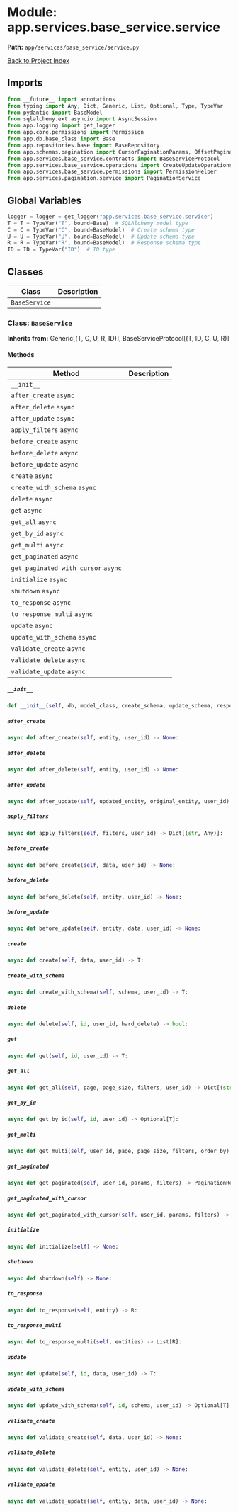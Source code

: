 # Module: app.services.base_service.service

**Path:** `app/services/base_service/service.py`

[Back to Project Index](../../../../index.md)

## Imports
```python
from __future__ import annotations
from typing import Any, Dict, Generic, List, Optional, Type, TypeVar
from pydantic import BaseModel
from sqlalchemy.ext.asyncio import AsyncSession
from app.logging import get_logger
from app.core.permissions import Permission
from app.db.base_class import Base
from app.repositories.base import BaseRepository
from app.schemas.pagination import CursorPaginationParams, OffsetPaginationParams, PaginationResult
from app.services.base_service.contracts import BaseServiceProtocol
from app.services.base_service.operations import CreateUpdateOperations, ReadDeleteOperations
from app.services.base_service.permissions import PermissionHelper
from app.services.pagination.service import PaginationService
```

## Global Variables
```python
logger = logger = get_logger("app.services.base_service.service")
T = T = TypeVar("T", bound=Base)  # SQLAlchemy model type
C = C = TypeVar("C", bound=BaseModel)  # Create schema type
U = U = TypeVar("U", bound=BaseModel)  # Update schema type
R = R = TypeVar("R", bound=BaseModel)  # Response schema type
ID = ID = TypeVar("ID")  # ID type
```

## Classes

| Class | Description |
| --- | --- |
| `BaseService` |  |

### Class: `BaseService`
**Inherits from:** Generic[(T, C, U, R, ID)], BaseServiceProtocol[(T, ID, C, U, R)]

#### Methods

| Method | Description |
| --- | --- |
| `__init__` |  |
| `after_create` `async` |  |
| `after_delete` `async` |  |
| `after_update` `async` |  |
| `apply_filters` `async` |  |
| `before_create` `async` |  |
| `before_delete` `async` |  |
| `before_update` `async` |  |
| `create` `async` |  |
| `create_with_schema` `async` |  |
| `delete` `async` |  |
| `get` `async` |  |
| `get_all` `async` |  |
| `get_by_id` `async` |  |
| `get_multi` `async` |  |
| `get_paginated` `async` |  |
| `get_paginated_with_cursor` `async` |  |
| `initialize` `async` |  |
| `shutdown` `async` |  |
| `to_response` `async` |  |
| `to_response_multi` `async` |  |
| `update` `async` |  |
| `update_with_schema` `async` |  |
| `validate_create` `async` |  |
| `validate_delete` `async` |  |
| `validate_update` `async` |  |

##### `__init__`
```python
def __init__(self, db, model_class, create_schema, update_schema, response_schema, repository_class) -> None:
```

##### `after_create`
```python
async def after_create(self, entity, user_id) -> None:
```

##### `after_delete`
```python
async def after_delete(self, entity, user_id) -> None:
```

##### `after_update`
```python
async def after_update(self, updated_entity, original_entity, user_id) -> None:
```

##### `apply_filters`
```python
async def apply_filters(self, filters, user_id) -> Dict[(str, Any)]:
```

##### `before_create`
```python
async def before_create(self, data, user_id) -> None:
```

##### `before_delete`
```python
async def before_delete(self, entity, user_id) -> None:
```

##### `before_update`
```python
async def before_update(self, entity, data, user_id) -> None:
```

##### `create`
```python
async def create(self, data, user_id) -> T:
```

##### `create_with_schema`
```python
async def create_with_schema(self, schema, user_id) -> T:
```

##### `delete`
```python
async def delete(self, id, user_id, hard_delete) -> bool:
```

##### `get`
```python
async def get(self, id, user_id) -> T:
```

##### `get_all`
```python
async def get_all(self, page, page_size, filters, user_id) -> Dict[(str, Any)]:
```

##### `get_by_id`
```python
async def get_by_id(self, id, user_id) -> Optional[T]:
```

##### `get_multi`
```python
async def get_multi(self, user_id, page, page_size, filters, order_by) -> Dict[(str, Any)]:
```

##### `get_paginated`
```python
async def get_paginated(self, user_id, params, filters) -> PaginationResult[R]:
```

##### `get_paginated_with_cursor`
```python
async def get_paginated_with_cursor(self, user_id, params, filters) -> PaginationResult[R]:
```

##### `initialize`
```python
async def initialize(self) -> None:
```

##### `shutdown`
```python
async def shutdown(self) -> None:
```

##### `to_response`
```python
async def to_response(self, entity) -> R:
```

##### `to_response_multi`
```python
async def to_response_multi(self, entities) -> List[R]:
```

##### `update`
```python
async def update(self, id, data, user_id) -> T:
```

##### `update_with_schema`
```python
async def update_with_schema(self, id, schema, user_id) -> Optional[T]:
```

##### `validate_create`
```python
async def validate_create(self, data, user_id) -> None:
```

##### `validate_delete`
```python
async def validate_delete(self, entity, user_id) -> None:
```

##### `validate_update`
```python
async def validate_update(self, entity, data, user_id) -> None:
```
